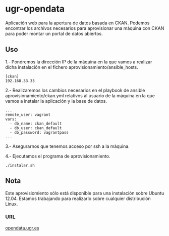 ugr-opendata
============

Aplicación web para la apertura de datos basada en CKAN.
Podemos encontrar los archivos necesarios para aprovisionar
una máquina con CKAN para poder montar un portal de datos abiertos.

## Uso

1.- Pondremos la dirección IP de la máquina en la que vamos a realizar dicha instalación en el fichero aprovisionamiento/ansible_hosts.
```
[ckan]
192.168.33.33
```

2.- Realizaremos los cambios necesarios en el playbook de ansible aprovisionamiento/ckan.yml relativos al usuario de la máquina en la que vamos a instalar la aplicación y la base de datos.
```
...
remote_user: vagrant
vars:
  - db_name: ckan_default
  - db_user: ckan_default
  - db_password: vagrantpass
...
```

3.- Asegurarnos que tenemos acceso por ssh a la máquina.

4.- Ejecutamos el programa de aprovisionamiento.
```
./instalar.sh
```

## Nota
Este aprovisiomiento sólo está disponible para una instalación sobre Ubuntu 12.04.
Estamos trabajando para realizarlo sobre cualquier distribución Linux.

### URL

[opendata.ugr.es](opendata.ugr.es)
